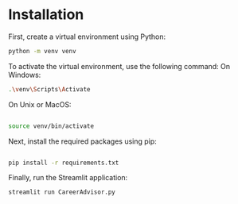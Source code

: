 # Installation 

First, create a virtual environment using Python:
```bash
python -m venv venv
```
To activate the virtual environment, use the following command:
On Windows:
```bash
.\venv\Scripts\Activate
```
On Unix or MacOS:

``` bash

source venv/bin/activate
```
Next, install the required packages using pip:
``` bash

pip install -r requirements.txt
```

Finally, run the Streamlit application:

``` bash
streamlit run CareerAdvisor.py
```
